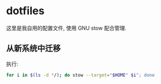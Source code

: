 # dotfiles

这里是我自用的配置文件, 使用 GNU stow 配合管理.

## 从新系统中迁移

执行:

```sh
for i in $(ls -d */); do stow --target="$HOME" $i"; done
```
